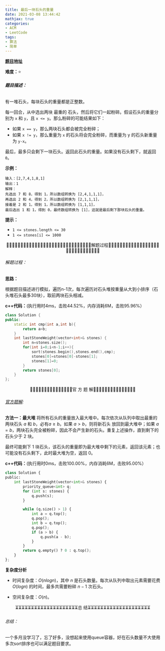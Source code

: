 ```yaml
---
title: 最后一块石头的重量
date: 2021-03-08 13:44:42
mathjax: true
categories:
- ACM
- LeetCode
tags:
- 算法
- 简单
---
```


[**题目地址**](https://leetcode-cn.com/problems/last-stone-weight/)

**难度：**⭐

###### **题目描述：**

有一堆石头，每块石头的重量都是正整数。

每一回合，从中选出两块 最重的 石头，然后将它们一起粉碎。假设石头的重量分别为 `x` 和 `y`，且 `x <= y`。那么粉碎的可能结果如下：

- 如果 `x == y`，那么两块石头都会被完全粉碎；
- 如果 `x != y`，那么重量为 `x` 的石头将会完全粉碎，而重量为 y 的石头新重量为 `y-x`。

最后，最多只会剩下一块石头。返回此石头的重量。如果没有石头剩下，就返回 `0`。

<!-- more -->

**示例：**

```
输入：[2,7,4,1,8,1]
输出：1
解释：
先选出 7 和 8，得到 1，所以数组转换为 [2,4,1,1,1]，
再选出 2 和 4，得到 2，所以数组转换为 [2,1,1,1]，
接着是 2 和 1，得到 1，所以数组转换为 [1,1,1]，
最后选出 1 和 1，得到 0，最终数组转换为 [1]，这就是最后剩下那块石头的重量。
```

**提示：**

- `1 <= stones.length <= 30`
- `1 <= stones[i] <= 1000`



<center>🙋‍♂️🙋‍♂️🙋‍♂️🙋‍♂️🙋‍♂️🙋‍♂️🙋‍♂️🙋‍♂️🙋‍♂️🙋‍♂️🙋‍♂️🙋‍♂️🙋‍♂️🙋‍♂️🙋‍♂️解题过程🙋‍♂️🙋‍♂️🙋‍♂️🙋‍♂️🙋‍♂️🙋‍♂️🙋‍♂️🙋‍♂️🙋‍♂️🙋‍♂️🙋‍♂️🙋‍♂️🙋‍♂️🙋‍♂️🙋‍♂️</center>

###### 解题过程：

**思路：**

根据题目描述进行模拟，遍历n-1次，每次遍历对石头堆按重量从大到小排序（石头堆石头最多30块），取前两块石头相减。

**c++代码：**(执行用时4ms，击败44.52%，内存消耗6M，击败95.96%）

```c++
class Solution {
public:
    static int cmp(int a,int b){ 
        return a>b;
    }
    int lastStoneWeight(vector<int>& stones) {
        int n=stones.size();
        for(int i=0;i<n-1;i++){
            sort(stones.begin(),stones.end(),cmp);
            stones[0]=stones[0]-stones[1];
            stones[1]=0;
        }
        return stones[0];        
    }
};
```



<center>💎💎💎💎💎💎💎💎💎💎💎💎💎💎💎官 方 题 解💎💎💎💎💎💎💎💎💎💎💎💎💎💎💎</center>

###### [官方题解](https://leetcode-cn.com/problems/last-stone-weight/solution/zui-hou-yi-kuai-shi-tou-de-zhong-liang-b-xgsx/):

**方法一：最大堆**
将所有石头的重量放入最大堆中。每次依次从队列中取出最重的两块石头 $a$ 和 $b$，必有$a≥b$。如果 $a>b$，则将新石头 放回到最大堆中；如果 $a=b$，两块石头完全被粉碎，因此不会产生新的石头。重复上述操作，直到剩下的石头少于 2 块。

最终可能剩下 1 块石头，该石头的重量即为最大堆中剩下的元素，返回该元素；也可能没有石头剩下，此时最大堆为空，返回 0。

**c++代码：**(执行用时0ms，击败100.00%，内存消耗6M，击败95.00%）

```python
class Solution {
public:
    int lastStoneWeight(vector<int>& stones) {
        priority_queue<int> q;
        for (int s: stones) {
            q.push(s);
        }

        while (q.size() > 1) {
            int a = q.top();
            q.pop();
            int b = q.top();
            q.pop();
            if (a > b) {
                q.push(a - b);
            }
        }
        return q.empty() ? 0 : q.top();
    }
};
```

**复杂度分析**

- 时间复杂度：$O(nlogn)$，其中 $n$ 是石头数量。每次从队列中取出元素需要花费 $O(logn)$ 的时间，最多共需要粉碎 $n−1$ 次石头。

- 空间复杂度：$O(n)$。




<center>⏳⏳⏳⏳⏳⏳⏳⏳⏳⏳⏳⏳⏳⏳⏳⏳⏳⏳⏳⏳总 结⏳⏳⏳⏳⏳⏳⏳⏳⏳⏳⏳⏳⏳⏳⏳⏳⏳⏳⏳⏳</center>

###### 总结：

一个多月没学习了，忘了好多，没想起来使用queue容器，好在石头数量不大使用多次sort排序也可以满足题目要求。